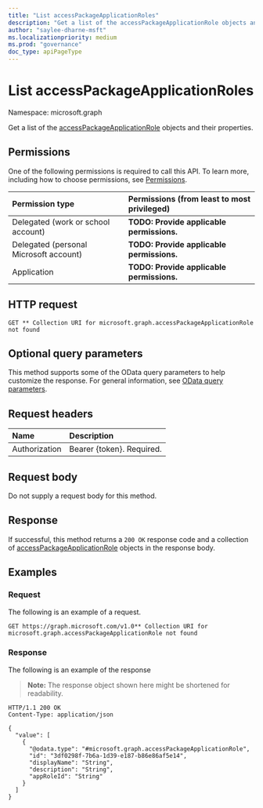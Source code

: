 ```yaml
---
title: "List accessPackageApplicationRoles"
description: "Get a list of the accessPackageApplicationRole objects and their properties."
author: "saylee-dharne-msft"
ms.localizationpriority: medium
ms.prod: "governance"
doc_type: apiPageType
---
```


# List accessPackageApplicationRoles
Namespace: microsoft.graph



Get a list of the [accessPackageApplicationRole](../resources/accesspackageapplicationrole.md) objects and their properties.

## Permissions
One of the following permissions is required to call this API. To learn more, including how to choose permissions, see [Permissions](/graph/permissions-reference).

|Permission type|Permissions (from least to most privileged)|
|:---|:---|
|Delegated (work or school account)|**TODO: Provide applicable permissions.**|
|Delegated (personal Microsoft account)|**TODO: Provide applicable permissions.**|
|Application|**TODO: Provide applicable permissions.**|

## HTTP request

<!-- {
  "blockType": "ignored"
}
-->
``` http
GET ** Collection URI for microsoft.graph.accessPackageApplicationRole not found
```

## Optional query parameters
This method supports some of the OData query parameters to help customize the response. For general information, see [OData query parameters](/graph/query-parameters).

## Request headers
|Name|Description|
|:---|:---|
|Authorization|Bearer {token}. Required.|

## Request body
Do not supply a request body for this method.

## Response

If successful, this method returns a `200 OK` response code and a collection of [accessPackageApplicationRole](../resources/accesspackageapplicationrole.md) objects in the response body.

## Examples

### Request
The following is an example of a request.
<!-- {
  "blockType": "request",
  "name": "list_accesspackageapplicationrole"
}
-->
``` http
GET https://graph.microsoft.com/v1.0** Collection URI for microsoft.graph.accessPackageApplicationRole not found
```


### Response
The following is an example of the response
>**Note:** The response object shown here might be shortened for readability.
<!-- {
  "blockType": "response",
  "truncated": true,
  "@odata.type": "Collection(microsoft.graph.accessPackageApplicationRole)"
}
-->
``` http
HTTP/1.1 200 OK
Content-Type: application/json

{
  "value": [
    {
      "@odata.type": "#microsoft.graph.accessPackageApplicationRole",
      "id": "3df0298f-7b6a-1d39-e187-b86e86af5e14",
      "displayName": "String",
      "description": "String",
      "appRoleId": "String"
    }
  ]
}
```

